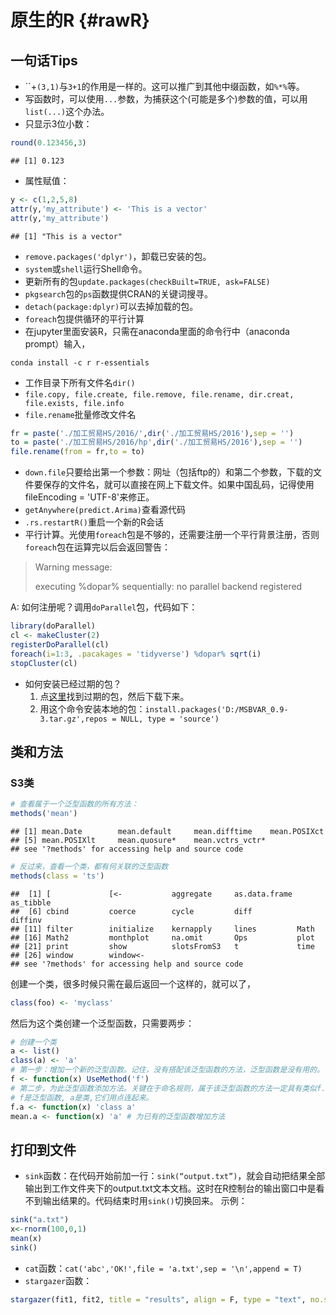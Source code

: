 

# 原生的R {#rawR}
## 一句话Tips
- ``+`(3,1)`与`3+1`的作用是一样的。这可以推广到其他中缀函数，如`%*%`等。
- 写函数时，可以使用`...`参数，为捕获这个(可能是多个)参数的值，可以用`list(...)`这个办法。
- 只显示3位小数：

```r
round(0.123456,3)
```

```
## [1] 0.123
```
- 属性赋值：

```r
y <- c(1,2,5,8)
attr(y,'my_attribute') <- 'This is a vector'
attr(y,'my_attribute')
```

```
## [1] "This is a vector"
```
- `remove.packages('dplyr')`，卸载已安装的包。
- `system`或`shell`运行Shell命令。
- 更新所有的包`update.packages(checkBuilt=TRUE, ask=FALSE)`
- `pkgsearch`包的`ps`函数提供CRAN的关键词搜寻。
- `detach(package:dplyr)`可以去掉加载的包。
- `foreach`包提供循环的平行计算
- 在jupyter里面安装R，只需在anaconda里面的命令行中（anaconda prompt）输入，
```
conda install -c r r-essentials
```

- 工作目录下所有文件名`dir()`
- `file.copy, file.create, file.remove, file.rename, dir.creat, file.exists, file.info`
- `file.rename`批量修改文件名

```r
fr = paste('./加工贸易HS/2016/',dir('./加工贸易HS/2016'),sep = '')
to = paste('./加工贸易HS/2016/hp',dir('./加工贸易HS/2016'),sep = '')
file.rename(from = fr,to = to)
```
- `down.file`只要给出第一个参数：网址（包括ftp的）和第二个参数，下载的文件要保存的文件名，就可以直接在网上下载文件。如果中国乱码，记得使用fileEncoding = 'UTF-8'来修正。
- `getAnywhere(predict.Arima)`查看源代码
- `.rs.restartR()`重启一个新的R会话
- 平行计算。光使用`foreach`包是不够的，还需要注册一个平行背景注册，否则`foreach`包在运算完以后会返回警告：

> Warning message:
>
> executing %dopar% sequentially: no parallel backend registered 

A: 如何注册呢？调用`doParallel`包，代码如下：

```r
library(doParallel)
cl <- makeCluster(2)
registerDoParallel(cl)
foreach(i=1:3, .pacakages = 'tidyverse') %dopar% sqrt(i)
stopCluster(cl)
```

- 如何安装已经过期的包？
   1. 点[这里](https://cran.r-project.org/src/contrib/Archive/)找到过期的包，然后下载下来。
   2. 用这个命令安装本地的包：`install.packages('D:/MSBVAR_0.9-3.tar.gz',repos = NULL, type = 'source')`

## 类和方法
### S3类

```r
# 查看属于一个泛型函数的所有方法：
methods('mean')
```

```
## [1] mean.Date        mean.default     mean.difftime    mean.POSIXct    
## [5] mean.POSIXlt     mean.quosure*    mean.vctrs_vctr*
## see '?methods' for accessing help and source code
```

```r
# 反过来，查看一个类，都有何关联的泛型函数
methods(class = 'ts')
```

```
##  [1] [             [<-           aggregate     as.data.frame as_tibble    
##  [6] cbind         coerce        cycle         diff          diffinv      
## [11] filter        initialize    kernapply     lines         Math         
## [16] Math2         monthplot     na.omit       Ops           plot         
## [21] print         show          slotsFromS3   t             time         
## [26] window        window<-     
## see '?methods' for accessing help and source code
```

创建一个类，很多时候只需在最后返回一个这样的，就可以了，

```r
class(foo) <- 'myclass'   
```
然后为这个类创建一个泛型函数，只需要两步：

```r
# 创建一个类
a <- list()
class(a) <- 'a'
# 第一步：增加一个新的泛型函数。记住，没有搭配该泛型函数的方法，泛型函数是没有用的。
f <- function(x) UseMethod('f') 
# 第二步，为此泛型函数添加方法。关键在于命名规则，属于该泛型函数的方法一定具有类似f.a格式的命名。
# f是泛型函数, a是类,它们用点连起来。
f.a <- function(x) 'class a'
mean.a <- function(x) 'a' # 为已有的泛型函数增加方法
```


## 打印到文件
- `sink`函数：在代码开始前加一行：`sink(“output.txt”)`，就会自动把结果全部输出到工作文件夹下的output.txt文本文档。这时在R控制台的输出窗口中是看不到输出结果的。代码结束时用`sink()`切换回来。 示例：

```r
sink("a.txt") 
x<-rnorm(100,0,1) 
mean(x) 
sink()
```

- `cat`函数：`cat('abc','OK!',file = 'a.txt',sep = '\n',append = T)`
- `stargazer`函数：

```r
stargazer(fit1, fit2, title = "results", align = F, type = "text", no.space = TRUE, out = "fit.html")
```
